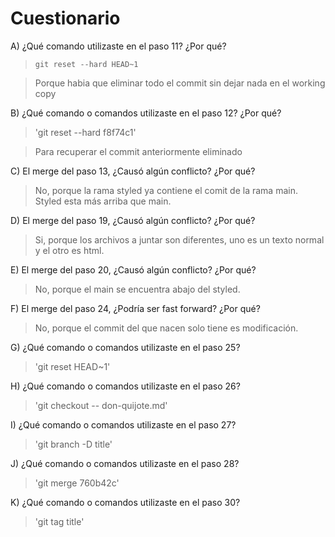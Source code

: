 # Cuestionario

A) ¿Qué comando utilizaste en el paso 11? ¿Por qué?  

> `git reset --hard HEAD~1`

> Porque habia que eliminar todo el commit sin dejar nada en el working copy

B) ¿Qué comando o comandos utilizaste en el paso 12? ¿Por qué?    

> 'git reset --hard f8f74c1'

> Para recuperar el commit anteriormente eliminado

C) El merge del paso 13, ¿Causó algún conflicto? ¿Por qué? 

> No, porque la rama styled ya contiene el comit de la rama main. Styled esta más arriba que main.

D) El merge del paso 19, ¿Causó algún conflicto? ¿Por qué?

> Si, porque los archivos a juntar son diferentes, uno es un texto normal y el otro es html.

E) El merge del paso 20, ¿Causó algún conflicto? ¿Por qué?

> No, porque el main se encuentra abajo del styled.

F) El merge del paso 24, ¿Podría ser fast forward? ¿Por qué? 

> No, porque el commit del que nacen solo tiene es modificación.

G) ¿Qué comando o comandos utilizaste en el paso 25?  

> 'git reset HEAD~1'

H) ¿Qué comando o comandos utilizaste en el paso 26?  

> 'git checkout -- don-quijote.md'

I) ¿Qué comando o comandos utilizaste en el paso 27?  

> 'git branch -D title'

J) ¿Qué comando o comandos utilizaste en el paso 28?  

> 'git merge 760b42c'

K) ¿Qué comando o comandos utilizaste en el paso 30? 

> 'git tag title'
